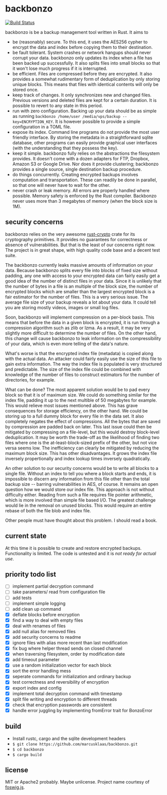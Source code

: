 backbonzo
=========

[![Build Status](https://travis-ci.org/marcusklaas/backbonzo.svg?branch=master)](https://travis-ci.org/marcusklaas/backbonzo)

backbonzo is be a backup management tool written in Rust. It aims to

* be (reasonably) secure. To this end, it uses the AES256 cypher to encrypt the data and index before copying them to their destination.
* be fault tolerant. System crashes or network hangups should never corrupt your data. backbonzo only updates its index when a file has been backed up successfully. It also splits files into small blocks so that it won't lose much progress if it is interrupted.
* be efficient. Files are compressed before they are encrypted. It also provides a somewhat rudimentary form of deduplication by only storing unique blocks. This means that files with identical contents will only be stored once.
* keep track of changes. It only synchronizes new and changed files. Previous versions and deleted files are kept for a certain duration. It is possible to revert to any state in this period.
* run with zero configuration. Backing up your data should be as simple as running `backbonzo /home/user /media/vps/backup --key=ENCRYPTION_KEY`. It is however possible to provide a simple configuration in a TOML file.
* expose its index. Command line programs do not provide the most user friendly interface. By storing the metadata in a straightforward sqlite database, other programs can easily provide graphical user interfaces (with the understanding that they possess the key).
* keep it simple. backbonzo fully relies on the abstractions the filesystem provides. It doesn't come with a dozen adapters for FTP, Dropbox, Amazon S3 or Google Drive. Nor does it provide clustering; backbonzo provides a single source, single destination backup procedure.
* do things concurrently. Creating encrypted backups involves computation and transportation. These can readily be done in parallel, so that one will never have to wait for the other.
* never crash or leak memory. All errors are properly handled where possible. Memory safety is enforced by the Rust compiler. Backbonzo never uses more than 3 megabytes of memory (when the block size is 1M).

security concerns
-----------------
backbonzo relies on the very awesome [rust-crypto](https://github.com/dagenix/rust-crypto/) crate for its cryptography primitives. It provides no guarantees for correctness or absence of vulnerabilities. But that is the least of our concerns right now. The project is in great shape, with high quality code base and a decent test suite.

The backbonzo currently leaks massive amounts of information on your data. Because backbonzo splits every file into blocks of fixed size without padding, any one with access to your encrypted data can fairly easily get a good idea of the number of distinct files in your data. Since it is unlikely that the number of bytes in a file is an multiple of the block size, the number of encrypted blocks which are smaller than the largest encrypted block is a fair estimator for the number of files. This is a very serious issue. The average file size of your backup reveals a lot about your data. It could tell you are storing mostly videos, images or small log files.

Soon, backbonzo will implement compression on a per-block basis. This means that before the data in a given block is encrypted, it is run through a compression algorithm such as zlib or lzma. As a result, it may be very slightly more difficult to determine the number of files. On the other hand, this change will cause backbonzo to leak information on the compressibility of your data, which is even more telling of the data's nature.

What's worse is that the encrypted index file (metadata) is copied along with the actual data. An attacker could fairly easily use the size of this file to gain extra information. The way the index file is populated is very structured and predictable. The size of the index file could be combined with knowledge of the number of files to construct estimators for the number of directories, for example.

What can be done? The most apparent solution would be to pad every block so that it is of maximum size. We could do something similar for the index file, padding it up to the next multible of 50 megabytes for example. This would relieve most issues mentioned above. This has grave consequences for storage efficiency, on the other hand. We could be storing up to a full dummy block for every file in the data set. It also completely negates the effect of compressions. All the bytes that are saved by compression are padded back on later. This last issue could then be mitigated by compressing on a file-level, but this would destroy block-level deduplication. It may be worth the trade-off as the likelihood of finding two files where one is the at-least-block-sized prefix of the other, but not vice versa seems low. The inefficiency can clearly be mitigated by reducing the maximum block size. This has other disadvantages. It grows the index file inversely propertionally and index lookup times inversely quadratically.

An other solution to our security concerns would be to write all blocks to a single file. Without an index to tell you where a block starts and ends, it is impossible to discern any information from this file other than the total backup size -- barring vulnerabilities in AES, of course. It remains an open question how we would store our index file. This approach is not without difficulty either. Reading from such a file requires file pointer arithmetic, which is more involved than simple file based I/O. The greatest challenge would lie in the removal on unused blocks. This would require an entire rebase of both the file blob and index file.

Other people must have thought about this problem. I should read a book.

current state
-------------

At this time it is possible to create and restore encrypted backups. Functionality is limited. The code is untested and it is *not ready for actual use*. 

priority todo list
------------------

- [ ] implement partial decryption command
- [ ] take parameters/ read from configuration file
- [ ] add tests
- [ ] implement simple logging
- [ ] add clean up command
- [x] deflate blocks before encryption
- [x] find a way to deal with empty files
- [x] deal with renames of files
- [x] add null alias for removed files
- [x] add security concerns to readme
- [x] ignore files with alias more recent than last modification
- [x] fix bug where helper thread sends on closed channel
- [x] when traversing filesystem, order by modification date
- [x] add timeout parameter
- [x] use a random initialization vector for each block
- [x] sort the error handling mess
- [x] seperate commands for initialization and ordinary backup
- [x] test correctness and reversibility of encryption
- [x] export index and config
- [x] implement total decryption command with timestamp
- [x] split file writing and encryption to different threads
- [x] check that encryption passwords are consistent
- [x] handle error juggling by implementing fromError trait for BonzoError

build
-----

* Install rustc, cargo and the sqlite development headers
* `$ git clone https://github.com/marcusklaas/backbonzo.git`
* `$ cd backbonzo`
* `$ cargo build`

license
-------

MIT or Apache2 probably. Maybe unlicense. Project name courtesy of [foswig.js](http://mrsharpoblunto.github.io/foswig.js/).
